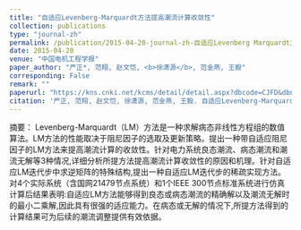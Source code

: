 ```yaml
---
title: "自适应Levenberg-Marquardt方法提高潮流计算收敛性"
collection: publications
type: "journal-zh"
permalink: /publication/2015-04-20-journal-zh-自适应Levenberg Marquardt方法提高潮流计算收敛性
date: 2015-04-20
venue: "中国电机工程学报"
paper_author: "严正*, 范翔, 赵文恺, <b>徐潇源</b>, 范金燕, 王毅"
corresponding: False
remark: ""
paperurl: "https://kns.cnki.net/kcms/detail/detail.aspx?dbcode=CJFD&dbname=CJFDLAST2015&filename=ZGDC201508011&uniplatform=NZKPT&v=XWBxstIrxW6Xp89HBf1CKgANp-LcMo9ZwZWHayPaMJA2oPA33jKfWmTabyfEGYbP"
citation: '严正, 范翔, 赵文恺, 徐潇源, 范金燕, 王毅. 自适应Levenberg-Marquardt方法提高潮流计算收敛性[J]. 中国电机工程学报, 2015, 35(08): 1909-1918.'
---
```


摘要：
Levenberg-Marquardt（LM）方法是一种求解病态非线性方程组的数值算法。LM方法的性能取决于阻尼因子的选取及更新策略。提出一种带自适应阻尼因子的LM方法来提高潮流计算的收敛性。针对电力系统良态潮流、病态潮流和潮流无解等3种情况,详细分析所提方法提高潮流计算收敛性的原因和机理。针对自适应LM迭代步中求逆矩阵的特殊结构,提出一种自适应LM迭代步的稀疏实现方法。对4个实际系统（含国网21479节点系统）和1个IEEE 300节点标准系统进行仿真计算后结果表明:自适应LM方法能够得到良态或病态潮流的精确解以及潮流无解时的最小二乘解,因此具有很强的适应能力。在病态或无解的情况下,所提方法得到的计算结果可为后续的潮流调整提供有效依据。 
